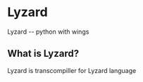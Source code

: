 # Lyzard
Lyzard -- python with wings

## What is Lyzard?
Lyzard is transcompiller for Lyzard language
